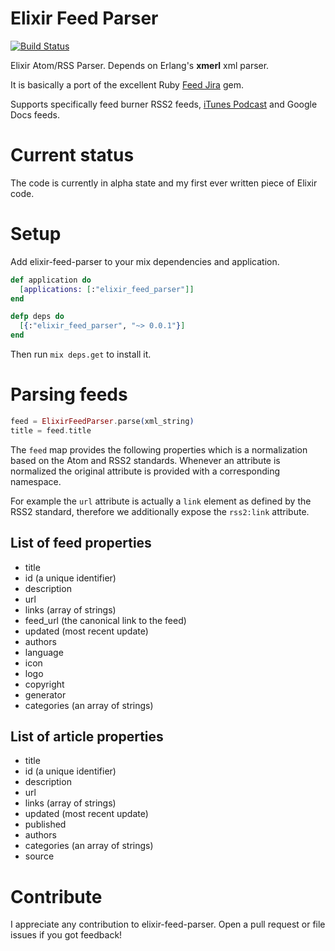 # Elixir Feed Parser
[![Build Status](https://travis-ci.org/fdietz/elixir-feed-parser.svg?branch=master)](https://travis-ci.org/fdietz/elixir-feed-parser)

Elixir Atom/RSS Parser. Depends on Erlang's **xmerl** xml parser.

It is basically a port of the excellent Ruby [Feed Jira](https://github.com/feedjira/feedjira) gem.

Supports specifically feed burner RSS2 feeds, [iTunes Podcast](http://www.apple.com/itunes/whatson/podcasts/specs.html) and Google Docs
feeds.

# Current status
The code is currently in alpha state and my first ever written piece of Elixir
code. 

# Setup

Add elixir-feed-parser to your mix dependencies and application.

```elixir
def application do
  [applications: [:"elixir_feed_parser"]]
end

defp deps do
  [{:"elixir_feed_parser", "~> 0.0.1"}]
end
```

Then run ```mix deps.get``` to install it.

# Parsing feeds

```elixir
feed = ElixirFeedParser.parse(xml_string)
title = feed.title
```
The `feed` map provides the following properties which is a normalization based
on the Atom and RSS2 standards. Whenever an attribute is normalized the
original attribute is provided with a corresponding namespace.

For example the `url` attribute is actually a `link` element as defined by the
RSS2 standard, therefore we additionally expose the `rss2:link` attribute.

## List of feed properties
* title
* id (a unique identifier)
* description
* url
* links (array of strings)
* feed_url (the canonical link to the feed)
* updated (most recent update)
* authors
* language
* icon
* logo
* copyright
* generator
* categories (an array of strings)

## List of article properties
* title
* id (a unique identifier)
* description
* url
* links (array of strings)
* updated (most recent update)
* published
* authors
* categories (an array of strings)
* source

# Contribute
I appreciate any contribution to elixir-feed-parser. Open a pull request or file issues if you got feedback!
